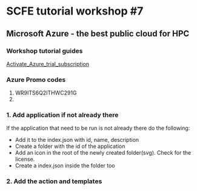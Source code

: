 # SCFE tutorial workshop #7
## Microsoft Azure - the best public cloud for HPC

### Workshop tutorial guides
[Activate_Azure_trial_subscription](https://github.com/tojozefi/scfelab/blob/master/Activate_Azure_trial_subscription.docx)


### Azure Promo codes
1) WR9ITS6Q2ITHWC291G
2)

### 1. Add application if not already there

If the application that need to be run is not already there do the following:
- Add it to the index.json with id, name, description
- Create a folder with the id of the application
- Add an icon in the root of the newly created folder(svg). Check for the license.
- Create a index.json inside the folder too

### 2. Add the action and templates
